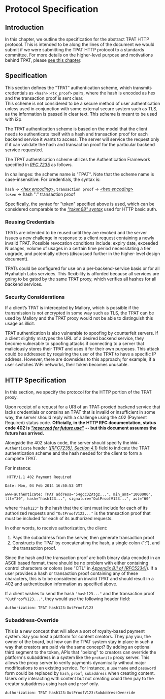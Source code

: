 # Protocol Specification

## Introduction

In this chapter, we outline the specification for the abstract TPAT HTTP protocol. This is intended to be along the lines of the document we would submit if we were submitting the TPAT HTTP protocol to a standards committee. For more details on the higher-level purpose and motivations behind TPAT, please [see this chapter](introduction.md).

## Specification

This section defines the "TPAT" authentication scheme, which transmits credentials as `<hash>:<tx_proof>` pairs, where the hash is encoded as hex and the transaction proof is sent clear.  
This scheme is not considered to be a secure method of user authentication unless used in conjunction with some external secure system such as TLS, as the information is passed in clear text. This scheme is meant to be used with i2p.

The TPAT authentication scheme is based on the model that the client needs to authenticate itself with a hash and transaction proof for each backend service it wants to access. The server will service the request only if it can validate the hash and transaction proof for the particular backend service requested.

The TPAT authentication scheme utilizes the Authentication Framework specified in [_RFC 7235_](https://tools.ietf.org/html/rfc7235) as follows.

In challenges: the scheme name is "TPAT". Note that the scheme name is case-insensitive. For credentials, the syntax is:

`hash` → [_&lt;hex encoding&gt;_](https://tools.ietf.org/html/rfc3548#section-3), 
`transaction proof` → [_&lt;hex encoding&gt;_](https://tools.ietf.org/html/rfc3548#section-6)  
`token` → hash ":" transaction proof

Specifically, the syntax for "token" specified above is used, which can be considered comparable to the [_"token68" syntax_](https://tools.ietf.org/html/rfc7235#section-2.1) used for HTTP basic auth.

### Reusing Credentials

TPATs are intended to be reused until they are revoked and the server issues a new challenge in response to a client request containing a newly invalid TPAT. Possible revocation conditions include: expiry date, exceeded N usages, volume of usages in a certain time period necessitating a tier upgrade, and potentially others \(discussed further in the higher-level design document\).

TPATs could be configured for use on a per-backend-service basis or for all Hyahatiph Labs services. This flexibility is afforded because all services are going to be gated by the same TPAT proxy, which verifies all hashes for all backend services.

### Security Considerations

If a client’s TPAT is intercepted by Mallory, which is possible if the transmission is not encrypted in some way such as TLS, the TPAT can be used by Mallory and the TPAT proxy would not be able to distinguish this usage as illicit.

TPAT authentication is also vulnerable to spoofing by counterfeit servers. If a client slightly mistypes the URL of a desired backend service, they become vulnerable to spoofing attacks if connecting to a server that maliciously stores their TPAT and uses it for their own purposes. This attack could be addressed by requiring the user of the TPAT to have a specific IP address. However, there are downsides to this approach; for example, if a user switches WiFi networks, their token becomes unusable.

## HTTP Specification

In this section, we specify the protocol for the HTTP portion of the TPAT proxy.

Upon receipt of a request for a URI of an TPAT-proxied backend service that lacks credentials or contains an TPAT that is invalid or insufficient in some way, the server should reply with a challenge using the 402 \(Payment Required\) status code. **Officially, in the HTTP RFC documentation, status code 402 is**  [_**"reserved for future use"**_](https://tools.ietf.org/html/rfc7231#section-6.5.2)  **-- but this document assumes the future has arrived.**

Alongside the 402 status code, the server should specify the `WWW-Authenticate` header \([_\[RFC7235\], Section 4.1_](https://tools.ietf.org/html/rfc7235#section-4.1)\) field to indicate the TPAT authentication scheme and the hash needed for the client to form a complete TPAT.

For instance:

```text
 HTTP/1.1 402 Payment Required

Date: Mon, 04 Feb 2014 16:50:53 GMT

www-authenticate: TPAT address="54gqcJZAtgz...", min_amt="1000000", ttl="30", hash="hash123...", signature="OutProofV123...", ast="60"
```

where `"hash123"` is the hash that the client must include for each of its authorized requests and `"OutProofV123..."` is the transaction proof that must be included for each of its authorized requests.

In other words, to receive authorization, the client:

1. Pays the subaddress from the server, then generate transaction proof
2. Constructs the TPAT by concatenating the hash, a single
   colon \(":"\), and the transaction proof.

Since the hash and the transaction proof are both binary data encoded in an ASCII based format, there should be no problem with either containing control characters or colons \(see "CTL" in [_Appendix B.1 of \[RFC5234\]_](https://tools.ietf.org/html/rfc5234#appendix-B.1)\). If a user provides a hash or transaction proof containing any of these characters, this is to be considered an invalid TPAT and should result in a 402 and authentication information as specified above.

If a client wishes to send the hash `"hash123..."` and the transaction proof `"OutProofV123..."`, they would use the following header field:

```text
Authorization: TPAT hash123:OutProofV123
```

### Subaddress-Override

This is a new concept that will allow a sort of royalty-based payment system. Say you host
a platform for content creators. They pay you, the owner of the board, but how can the TPAT system stay
in place in such a way that creators are paid via the same concept? By adding an optional third
segment to the token, APIs that "belong" to creators can override the platform's subaddress in a
system like the `prokurilo` proxy server. This allows the proxy server to verify payments dynamically
without major modifications to an existing service. For instance, a `username` and `password`
form could be replaced by `hash`, `proof`, `subaddress` when creating content. Users only interacting with content but not creating could then pay to the creator subaddress using `hash` and `proof` only.

```text
Authorization: TPAT hash123:OutProofV123:SubAddressOverride
```